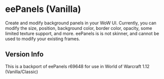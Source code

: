 # eePanels (Vanilla)

Create and modify background panels in your WoW UI. Currently, you can modify the size, position, background color, border color, opacity, some limited texture support, and more. eePanels is is not skinner, and cannot be used to  modify your existing frames. 

## Version Info

This is a backport of eePanels r69648 for use in World of Warcraft 1.12 (Vanilla/Classic)
